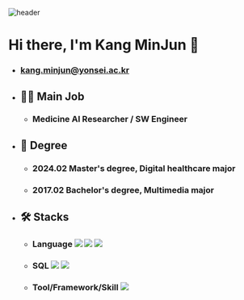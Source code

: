 ![header](https://capsule-render.vercel.app/api?type=waving&color=6994CDEE&text=&animation=twinkling&height=80)

# Hi there, I'm Kang MinJun 👋
* ### kang.minjun@yonsei.ac.kr

* ## 👨‍💼 Main Job
  * ### Medicine AI Researcher / SW Engineer

* ## 🏫 Degree
  * ### 2024.02 Master's degree, Digital healthcare major
  * ### 2017.02 Bachelor's degree, Multimedia major

* ## 🛠️ Stacks
  * ### Language <img src="https://img.shields.io/badge/Python-3776AB?style=for-the-badge&logo=Python&logoColor=white"> <img src="https://img.shields.io/badge/c++-%2300599C.svg?style=for-the-badge&logo=c%2B%2B&logoColor=white"/> <img src="https://img.shields.io/badge/Java-007396?style=for-the-badge&logo=Java&logoColor=white"> 
  * ### SQL <img src="https://img.shields.io/badge/mysql-4479A1?style=for-the-badge&logo=mysql&logoColor=white"> <img src="https://img.shields.io/badge/4169E1?style=for-the-badge&logo=postgresql&logoColor=white">
  * ### Tool/Framework/Skill <img src="https://img.shields.io/badge/Spring Boot-6DB33F?style=for-the-badge&logo=spring boot&logoColor=white">
